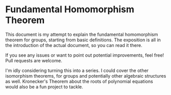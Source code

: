 # Fundamental Homomorphism Theorem

This document is my attempt to explain the fundamental homomorphism theorem for groups, starting from basic definitions. The exposition is all in the introduction of the actual document, so you can read it there.

If you see any issues or want to point out potential improvements, feel free! Pull requests are welcome.

I'm idly considering turning this into a series. I could cover the other isomorphism theorems, for groups and potentially other algebraic structures as well. Kronecker's Theorem about the roots of polynomial equations would also be a fun project to tackle.